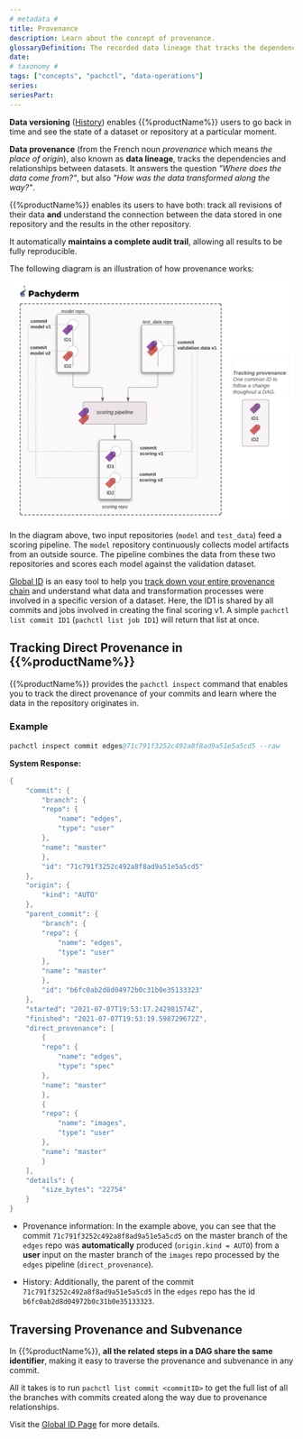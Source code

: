 ```yaml
---
# metadata # 
title: Provenance
description: Learn about the concept of provenance. 
glossaryDefinition: The recorded data lineage that tracks the dependencies and relationships between datasets. 
date: 
# taxonomy #
tags: ["concepts", "pachctl", "data-operations"]
series:
seriesPart:
--- 
```


**Data versioning** ([History](../history/)) enables {{%productName%}} users to go back in time and see the state of a dataset or repository at a particular moment. 

**Data provenance** (from the French noun *provenance* which means *the place of origin*),
also known as **data lineage**, tracks the dependencies and relationships
between datasets. It answers the question
*"Where does the data come from?"*, but also *"How was the data transformed along the way?"*. 

{{%productName%}} enables its users
to have both: track all revisions of their data **and**
understand the connection between the data stored in one repository
and the results in the other repository.

It automatically **maintains a
complete audit trail**, allowing all results to be fully reproducible.


The following diagram is an illustration of how provenance works:

![Provenance example](/images/provenance.png) 


In the diagram above, two input repositories (`model`
and `test_data`) feed a scoring pipeline. 
The `model` repository continuously collects
model artifacts from an outside source. 
The pipeline combines the data from these two repositories 
and scores each model against the validation dataset.

[Global ID](../../advanced-concepts/globalID/) is an easy tool
to help you [track down your entire provenance chain](#traversing-provenance-and-subvenance) 
and understand what data and transformation processes were involved in a specific version of a dataset.
Here, the ID1 is shared by all commits and jobs involved in creating the final scoring v1.
A simple `pachctl list commit ID1` (`pachctl list job ID1`) will return that list at once.


## Tracking Direct Provenance in {{%productName%}}

{{%productName%}} provides the `pachctl inspect` command that enables you to track
the direct provenance of your commits and learn where the data in the repository
originates in.

###  Example
```s
pachctl inspect commit edges@71c791f3252c492a8f8ad9a51e5a5cd5 --raw
```

**System Response:**

```s
{
    "commit": {
        "branch": {
        "repo": {
            "name": "edges",
            "type": "user"
        },
        "name": "master"
        },
        "id": "71c791f3252c492a8f8ad9a51e5a5cd5"
    },
    "origin": {
        "kind": "AUTO"
    },
    "parent_commit": {
        "branch": {
        "repo": {
            "name": "edges",
            "type": "user"
        },
        "name": "master"
        },
        "id": "b6fc0ab2d8d04972b0c31b0e35133323"
    },
    "started": "2021-07-07T19:53:17.242981574Z",
    "finished": "2021-07-07T19:53:19.598729672Z",
    "direct_provenance": [
        {
        "repo": {
            "name": "edges",
            "type": "spec"
        },
        "name": "master"
        },
        {
        "repo": {
            "name": "images",
            "type": "user"
        },
        "name": "master"
        }
    ],
    "details": {
        "size_bytes": "22754"
    }
}
```

- Provenance information: In the example above, you can see that the commit `71c791f3252c492a8f8ad9a51e5a5cd5`
    on the master branch of the `edges` repo was **automatically** produced (`origin.kind = AUTO`) from a **user** input on the master branch of the `images` repo processed by the `edges` pipeline (`direct_provenance`).

- History: Additionally, the parent  of the commit `71c791f3252c492a8f8ad9a51e5a5cd5`  in the `edges` repo has the id  `b6fc0ab2d8d04972b0c31b0e35133323`.

## Traversing Provenance and Subvenance

In {{%productName%}}, **all the related steps in a DAG share the same identifier**,
making it easy to traverse the provenance and subvenance in any commit.

All it takes is to run `pachctl list commit <commitID>`
to get the full list of all the branches with commits
created along the way due to provenance relationships.


Visit the [Global ID Page](../../advanced-concepts/globalID/) for more details.


